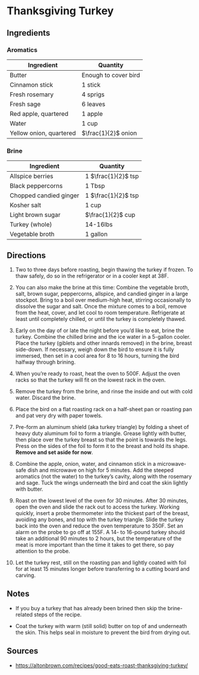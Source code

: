 # Thanksgiving Turkey

## Ingredients

### Aromatics

| Ingredient | Quantity |
| --- | --- |
| Butter | Enough to cover bird |
| Cinnamon stick | 1 stick |
| Fresh rosemary | 4 sprigs |
| Fresh sage | 6 leaves |
| Red apple, quartered | 1 apple |
| Water | 1 cup |
| Yellow onion, quartered | $\frac{1}{2}$ onion |

### Brine

| Ingredient | Quantity |
| --- | --- |
|  Allspice berries | 1 $\frac{1}{2}$ tsp |
|  Black peppercorns | 1 Tbsp |
|  Chopped candied ginger | 1 $\frac{1}{2}$ tsp |
|  Kosher salt | 1 cup|
|  Light brown sugar | $\frac{1}{2}$ cup |
|  Turkey (whole) | 14-16lbs |
|  Vegetable broth | 1 gallon|

## Directions
1. Two to three days before roasting, begin thawing the turkey if frozen. To
   thaw safely, do so in the refrigerator or in a cooler kept at 38F.

2. You can also make the brine at this time: Combine the vegetable broth, salt,
   brown sugar, peppercorns, allspice, and candied ginger in a large stockpot.
   Bring to a boil over medium-high heat, stirring occasionally to dissolve the
   sugar and salt. Once the mixture comes to a boil, remove from the heat,
   cover, and let cool to room temperature. Refrigerate at least until
   completely chilled, or until the turkey is completely thawed.

3. Early on the day of or late the night before you’d like to eat, brine the
   turkey. Combine the chilled brine and the ice water in a 5-gallon cooler.
   Place the turkey (giblets and other innards removed) in the brine, breast
   side-down. If necessary, weigh down the bird to ensure it is fully immersed,
   then set in a cool area for 8 to 16 hours, turning the bird halfway through
   brining.

4. When you’re ready to roast, heat the oven to 500F. Adjust the oven racks so
   that the turkey will fit on the lowest rack in the oven.

5. Remove the turkey from the brine, and rinse the inside and out with cold
   water. Discard the brine.

6. Place the bird on a flat roasting rack on a half-sheet pan or roasting pan
   and pat very dry with paper towels.

7. Pre-form an aluminum shield (aka turkey triangle) by folding a sheet of
   heavy duty aluminum foil to form a triangle. Grease lightly with butter,
   then place over the turkey breast so that the point is towards the legs.
   Press on the sides of the foil to form it to the breast and hold its shape.
   **Remove and set aside for now**.

8. Combine the apple, onion, water, and cinnamon stick in a microwave-safe dish
   and microwave on high for 5 minutes. Add the steeped aromatics (not the
   water) to the turkey’s cavity, along with the rosemary and sage. Tuck the
   wings underneath the bird and coat the skin lightly with butter.

9. Roast on the lowest level of the oven for 30 minutes. After 30 minutes, open
   the oven and slide the rack out to access the turkey. Working quickly,
   insert a probe thermometer into the thickest part of the breast, avoiding
   any bones, and top with the turkey triangle. Slide the turkey back into the
   oven and reduce the oven temperature to 350F. Set an alarm on the probe to
   go off at 155F. A 14- to 16-pound turkey should take an additional 90
   minutes to 2 hours, but the temperature of the meat is more important than
   the time it takes to get there, so pay attention to the probe.

10. Let the turkey rest, still on the roasting pan and lightly coated with foil
    for at least 15 minutes longer before transferring to a cutting board and
    carving.

## Notes

- If you buy a turkey that has already been brined then skip the brine-related
  steps of the recipe.

- Coat the turkey with warm (still solid) butter on top of and underneath the
  skin. This helps seal in moisture to prevent the bird from drying out.

## Sources

- <https://altonbrown.com/recipes/good-eats-roast-thanksgiving-turkey/>
